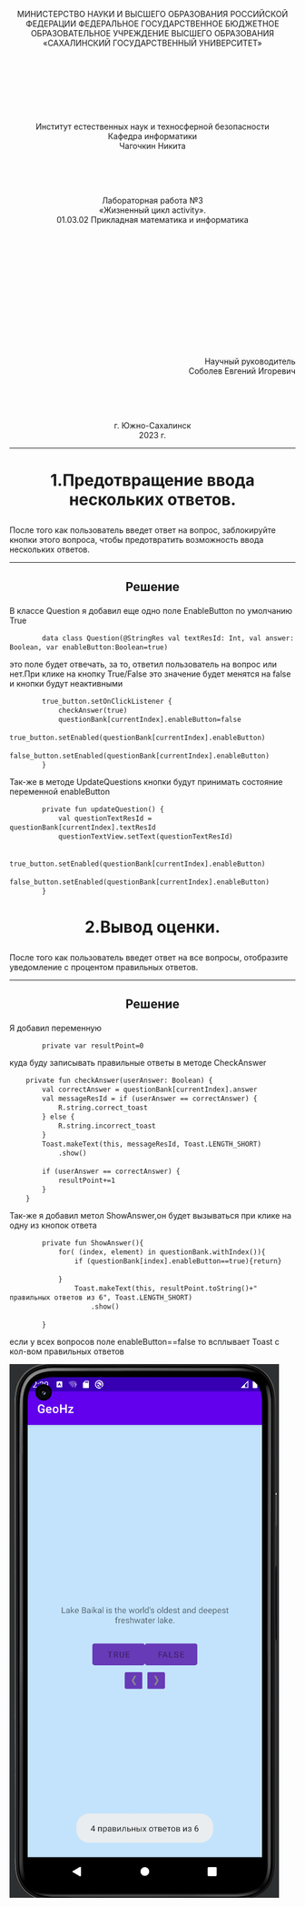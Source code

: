 <p align = "center">МИНИСТЕРСТВО НАУКИ И ВЫСШЕГО ОБРАЗОВАНИЯ
РОССИЙСКОЙ ФЕДЕРАЦИИ
ФЕДЕРАЛЬНОЕ ГОСУДАРСТВЕННОЕ БЮДЖЕТНОЕ
ОБРАЗОВАТЕЛЬНОЕ УЧРЕЖДЕНИЕ ВЫСШЕГО ОБРАЗОВАНИЯ
«САХАЛИНСКИЙ ГОСУДАРСТВЕННЫЙ УНИВЕРСИТЕТ»</p>
<br><br><br><br><br><br>
<p align = "center">Институт естественных наук и техносферной безопасности<br>Кафедра информатики<br>Чагочкин Никита</p>
<br><br><br>
<p align = "center">Лабораторная работа №3<br>«Жизненный цикл activity».<br>01.03.02 Прикладная математика и информатика</p>
<br><br><br><br><br><br><br><br><br><br><br><br>
<p align = "right">Научный руководитель<br>
Соболев Евгений Игоревич</p>
<br><br><br>
<p align = "center">г. Южно-Сахалинск<br>2023 г.</p>

***
# <p align = "center">1.Предотвращение ввода нескольких ответов. </p>
После того как пользователь введет ответ на вопрос, заблокируйте кнопки этого вопроса, чтобы предотвратить возможность ввода нескольких ответов. 
***
## <p align = "center">Решение</p>
В классе Question я добавил еще одно поле EnableButton по умолчанию True

            data class Question(@StringRes val textResId: Int, val answer: Boolean, var enableButton:Boolean=true)
это поле будет отвечать, за то, ответил пользователь на вопрос или нет.При клике на кнопку True/False это значение будет менятся на false и кнопки будут неактивными

            true_button.setOnClickListener {
                checkAnswer(true)
                questionBank[currentIndex].enableButton=false
                true_button.setEnabled(questionBank[currentIndex].enableButton)
                false_button.setEnabled(questionBank[currentIndex].enableButton)
            }
Так-же в методе UpdateQuestions кнопки будут принимать состояние переменной enableButton 

            private fun updateQuestion() {
                val questionTextResId = questionBank[currentIndex].textResId
                questionTextView.setText(questionTextResId)

                true_button.setEnabled(questionBank[currentIndex].enableButton)
                false_button.setEnabled(questionBank[currentIndex].enableButton)
            }

# <p align = "center">2.Вывод оценки.</p>
После того как пользователь введет ответ на все вопросы, отобразите уведомление с процентом правильных ответов. 
***
## <p align = "center">Решение</p>
Я добавил переменную

            private var resultPoint=0
куда буду записывать правильные ответы в методе CheckAnswer

        private fun checkAnswer(userAnswer: Boolean) {
            val correctAnswer = questionBank[currentIndex].answer
            val messageResId = if (userAnswer == correctAnswer) {
                R.string.correct_toast
            } else {
                R.string.incorrect_toast
            }
            Toast.makeText(this, messageResId, Toast.LENGTH_SHORT)
                .show()

            if (userAnswer == correctAnswer) {
                resultPoint+=1
            }
        }
Так-же я добавил метол ShowAnswer,он будет вызываться при клике на одну из кнопок ответа

            private fun ShowAnswer(){
                for( (index, element) in questionBank.withIndex()){
                    if (questionBank[index].enableButton==true){return}

                }
                    Toast.makeText(this, resultPoint.toString()+" правильных ответов из 6", Toast.LENGTH_SHORT)
                        .show()

            }
если у всех вопросов поле enableButton==false то всплывает Toast с кол-вом правильных ответов


        
![](phone.png)